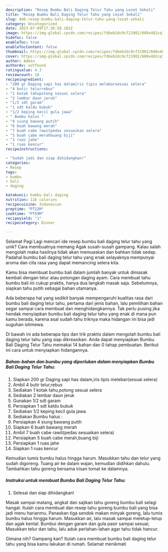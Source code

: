 ```yaml
---
description: "Resep Bumbu Bali Daging Telur Tahu yang Lezat Sekali"
title: "Resep Bumbu Bali Daging Telur Tahu yang Lezat Sekali"
slug: 846-resep-bumbu-bali-daging-telur-tahu-yang-lezat-sekali
category: Uncategorized
date: 2023-07-09T17:26:58.102Z
image: https://img-global.cpcdn.com/recipes/fdbeb2dc9cf21902/680x482cq70/bumbu-bali-daging-telur-tahu-foto-resep-utama.jpg
hideToc: false
enableToc: true
enableTocContent: false
thumbnail: https://img-global.cpcdn.com/recipes/fdbeb2dc9cf21902/680x482cq70/bumbu-bali-daging-telur-tahu-foto-resep-utama.jpg
cover: https://img-global.cpcdn.com/recipes/fdbeb2dc9cf21902/680x482cq70/bumbu-bali-daging-telur-tahu-foto-resep-utama.jpg
author: Admin
authorAv: notfound
ratingvalue: 4.3
reviewcount: 18
recipeingredient:
- "200 gr Daging sapi has dalamiris tipis melebarsesuai selera"
- "4 butir telurrebus"
- "1 kotak tahupotong sesuai selera"
- "2 lembar daun jeruk"
- "1/2 sdt garam"
- "1 sdt kaldu bubuk"
- "1/2 keping kecil gula jawa"
- " Bumbu halus "
- "4 siung bawang putih"
- "6 buah bawang merah"
- "7 buah cabe rawitpedas sesuaikan selera"
- "5 buah cabe merahbuang biji"
- "1 ruas jahe"
- "1 ruas kencur"
recipeinstructions:

- "Sudah jadi dan siap dihidangkan!"
categories:
- Resep
tags:
- bumbu
- bali
- daging

katakunci: bumbu bali daging 
nutrition: 116 calories
recipecuisine: Indonesian
preptime: "PT22M"
cooktime: "PT59M"
recipeyield: "1"
recipecategory: Dinner

---
```



Selamat Pagi Lagi mencari ide resep bumbu bali daging telur tahu yang unik? Cara membuatnya memang Agak susah-susah gampang. Kalau salah mengolah maka hasilnya tidak akan memuaskan dan bahkan tidak sedap. Padahal bumbu bali daging telur tahu yang enak selayaknya mempunyai aroma dan cita rasa yang dapat memancing selera kita.


Kamu bisa membuat bumbu bali dalam jumlah banyak untuk dimasak kembali dengan telur atau potongan daging ayam. Cara membuat tahu bumbu bali ini cukup praktis, hanya dua langkah masak saja. Sebelumnya, siapkan tahu putih sebagai bahan utamanya.

Ada beberapa hal yang sedikit banyak mempengaruhi kualitas rasa dari bumbu bali daging telur tahu, pertama dari jenis bahan, lalu pemilihan bahan segar sampai cara membuat dan menghidangkannya. Tak perlu pusing jika hendak menyiapkan bumbu bali daging telur tahu yang enak di mana pun kamu berada, karena asal sudah tahu triknya maka hidangan ini bisa jadi suguhan istimewa.


Di bawah ini ada beberapa tips dan trik praktis dalam mengolah bumbu bali daging telur tahu yang siap dikreasikan. Anda dapat menyiapkan Bumbu Bali Daging Telur Tahu memakai 14 bahan dan 0 tahap pembuatan. Berikut ini cara untuk menyiapkan hidangannya.

<!--inarticleads1-->

##### Bahan-bahan dan bumbu yang diperlukan dalam menyiapkan Bumbu Bali Daging Telur Tahu:

1. Siapkan 200 gr Daging sapi has dalam,iris tipis melebar(sesuai selera)
1. Ambil 4 butir telur,rebus
1. Sediakan 1 kotak tahu,potong sesuai selera
1. Sediakan 2 lembar daun jeruk
1. Gunakan 1/2 sdt garam
1. Persiapkan 1 sdt kaldu bubuk
1. Sediakan 1/2 keping kecil gula jawa
1. Sediakan  Bumbu halus :
1. Persiapkan 4 siung bawang putih
1. Siapkan 6 buah bawang merah
1. Ambil 7 buah cabe rawit(pedas sesuaikan selera)
1. Persiapkan 5 buah cabe merah,buang biji
1. Persiapkan 1 ruas jahe
1. Siapkan 1 ruas kencur


Kemudian tumis bumbu halus hingga harum. Masukkan tahu dan telur yang sudah digoreng. Tuang air ke dalam wajan, kemudian didihkan dahulu. Tambahkan tahu goreng bersama irisan tomat ke dalamnya. 

<!--inarticleads2-->

##### Instruksi untuk membuat Bumbu Bali Daging Telur Tahu:


1. Selesai dan siap dihidangkan!

Masak sampai matang, angkat dan sajikan tahu goreng bumbu bali selagi hangat. Itulah cara membuat dan resep tahu goreng bumbu bali yang bisa jadi menu harianmu. Panaskan tiga sendok makan minyak goreng, lalu tumis bumbu halus hingga harum. Masukkan air, lalu masak sampai meletup-letup dan agak kental. Bumbui dengan garam dan gula pasir sampai sesuai; Masukkan telur dan tahu, lalu aduk perlahan-lahan agar tahu tidak hancur. 

Gimana nih? Gampang kan? Itulah cara membuat bumbu bali daging telur tahu yang bisa kamu lakukan di rumah. Selamat menikmati
